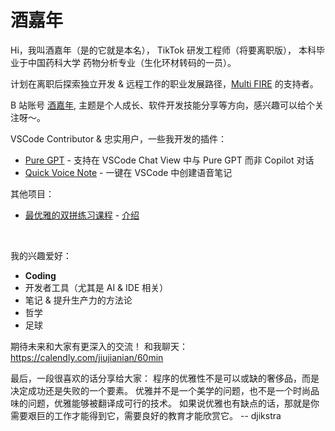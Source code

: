 # 酒嘉年

Hi，我叫酒嘉年（是的它就是本名），
TikTok 研发工程师（将要离职版），
本科毕业于中国药科大学 药物分析专业（生化环材转码的一员）。

计划在离职后探索独立开发 & 远程工作的职业发展路径，[Multi FIRE](https://multifire.org/) 的支持者。

B 站账号 [酒嘉年](https://space.bilibili.com/382665493), 主题是个人成长、软件开发技能分享等方向，感兴趣可以给个关注呀～。

VSCode Contributor & 忠实用户，一些我开发的插件：
- [Pure GPT](https://marketplace.visualstudio.com/items?itemName=ninglo.pure-gpt) - 支持在 VSCode Chat View 中与 Pure GPT 而非 Copilot 对话
- [Quick Voice Note](https://marketplace.visualstudio.com/items?itemName=ninglo.quick-voice-note) - 一键在 VSCode 中创建语音笔记

其他项目：
- [最优雅的双拼练习课程](https://ninglo.github.io/shuangpin/#/key-practice-mode?course=0) - [介绍](https://zhuanlan.zhihu.com/p/708766527)

<br />

我的兴趣爱好：
- **Coding**
- 开发者工具（尤其是 AI & IDE 相关）
- 笔记 & 提升生产力的方法论
- 哲学
- 足球

期待未来和大家有更深入的交流！
和我聊天：https://calendly.com/jiujianian/60min

最后，一段很喜欢的话分享给大家：
程序的优雅性不是可以或缺的奢侈品，而是决定成功还是失败的一个要素。
优雅并不是一个美学的问题，也不是一个时尚品味的问题，优雅能够被翻译成可行的技术。 如果说优雅也有缺点的话，那就是你需要艰巨的工作才能得到它，需要良好的教育才能欣赏它。
-- djikstra